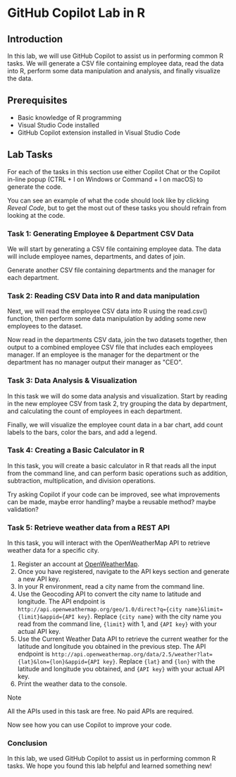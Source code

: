 # GitHub Copilot Lab in R

## Introduction
In this lab, we will use GitHub Copilot to assist us in performing common R tasks. We will generate a CSV file containing employee data, read the data into R, perform some data manipulation and analysis, and finally visualize the data.

## Prerequisites
- Basic knowledge of R programming
- Visual Studio Code installed
- GitHub Copilot extension installed in Visual Studio Code

## Lab Tasks
For each of the tasks in this section use either Copilot Chat or the Copilot in-line popup (CTRL + I on Windows or Command + I on macOS) to generate the code. 

You can see an example of what the code should look like by clicking *Reveal Code*, but to get the most out of these tasks you should refrain from looking at the code.

### Task 1: Generating Employee & Department CSV Data
We will start by generating a CSV file containing employee data. The data will include employee names, departments, and dates of join.

Generate another CSV file containing departments and the manager for each department.

### Task 2: Reading CSV Data into R and data manipulation
Next, we will read the employee CSV data into R using the read.csv() function, then perform some data manipulation by adding some new employees to the dataset.

Now read in the departments CSV data, join the two datasets together, then output to a combined employee CSV file that includes each employees manager. If an employee is the manager for the department or the department has no manager output their manager as "CEO".

### Task 3: Data Analysis & Visualization

In this task we will do some data analysis and visualization. Start by reading in the new employee CSV from task 2, try grouping the data by department, and calculating the count of employees in each department.

Finally, we will visualize the employee count data in a bar chart, add count labels to the bars, color the bars, and add a legend.

### Task 4: Creating a Basic Calculator in R
In this task, you will create a basic calculator in R that reads all the input from the command line, and can perform basic operations such as addition, subtraction, multiplication, and division operations. 

Try asking Copilot if your code can be improved, see what improvements can be made, maybe error handling? maybe a reusable method? maybe validation?

### Task 5: Retrieve weather data from a REST API

In this task, you will interact with the OpenWeatherMap API to retrieve weather data for a specific city.

1. Register an account at [OpenWeatherMap](https://openweathermap.org/).
2. Once you have registered, navigate to the API keys section and generate a new API key.
3. In your R environment, read a city name from the command line.
4. Use the Geocoding API to convert the city name to latitude and longitude. The API endpoint is `http://api.openweathermap.org/geo/1.0/direct?q={city name}&limit={limit}&appid={API key}`. Replace `{city name}` with the city name you read from the command line, `{limit}` with 1, and `{API key}` with your actual API key.
5. Use the Current Weather Data API to retrieve the current weather for the latitude and longitude you obtained in the previous step. The API endpoint is `http://api.openweathermap.org/data/2.5/weather?lat={lat}&lon={lon}&appid={API key}`. Replace `{lat}` and `{lon}` with the latitude and longitude you obtained, and `{API key}` with your actual API key.
6. Print the weather data to the console.

> [!NOTE]  
> All the APIs used in this task are free. No paid APIs are required.

Now see how you can use Copilot to improve your code.

### Conclusion
In this lab, we used GitHub Copilot to assist us in performing common R tasks. We hope you found this lab helpful and learned something new!
